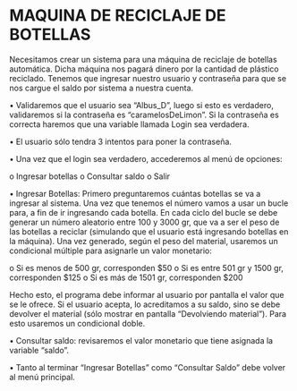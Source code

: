 # MAQUINA DE RECICLAJE DE BOTELLAS
Necesitamos crear un sistema para una máquina de reciclaje de botellas automática. Dicha
máquina nos pagará dinero por la cantidad de plástico reciclado. Tenemos que ingresar
nuestro usuario y contraseña para que se nos cargue el saldo por sistema a nuestra
cuenta.

• Validaremos que el usuario sea “Albus_D”, luego si esto es
verdadero, validaremos si la contraseña es “caramelosDeLimon”. Si la contraseña es
correcta haremos que una variable llamada Login sea verdadera.

• El usuario sólo tendra 3 intentos para poner la contraseña.

• Una vez que el login sea verdadero, accederemos al
menú de opciones:

o Ingresar botellas
o Consultar saldo
o Salir

• Ingresar Botellas: Primero preguntaremos cuántas botellas se va a ingresar al sistema.
Una vez que tenemos el número vamos a usar un bucle para, a fin de ir ingresando
cada botella. En cada ciclo del bucle se debe generar un número aleatorio entre 100 y
3000 gr, que va a ser el peso de las botellas a reciclar (simulando que el usuario está
ingresando botellas en la máquina). Una vez generado, según el peso del material,
usaremos un condicional múltiple para asignarle un valor monetario:

o Si es menos de 500 gr, corresponden $50
o Si es entre 501 gr y 1500 gr, corresponden $125
o Si es más de 1501 gr, corresponden $200

Hecho esto, el programa debe informar al usuario por pantalla el valor que se le
ofrece. Si el usuario acepta, lo acreditamos a su saldo, sino se debe devolver el
material (sólo mostrar en pantalla “Devolviendo material”). Para esto usaremos un
condicional doble.

• Consultar saldo: revisaremos el valor monetario que tiene asignada la variable “saldo”.

• Tanto al terminar “Ingresar Botellas” como “Consultar Saldo” debe volver al menú
principal.